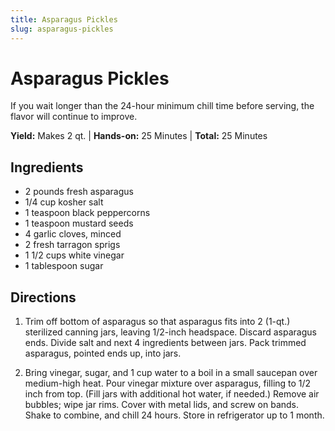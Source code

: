 ```yaml
---
title: Asparagus Pickles
slug: asparagus-pickles
---
```


# Asparagus Pickles

If you wait longer than the 24-hour minimum chill time before serving, the flavor will continue to improve.

**Yield:** Makes 2 qt. | **Hands-on:** 25 Minutes | **Total:** 25 Minutes

## Ingredients

- 2 pounds fresh asparagus
- 1/4 cup kosher salt
- 1 teaspoon black peppercorns
- 1 teaspoon mustard seeds
- 4 garlic cloves, minced
- 2 fresh tarragon sprigs
- 1 1/2 cups white vinegar
- 1 tablespoon sugar

## Directions

1. Trim off bottom of asparagus so that asparagus fits into 2 (1-qt.) sterilized canning jars, leaving 1/2-inch headspace. Discard asparagus ends. Divide salt and next 4 ingredients between jars. Pack trimmed asparagus, pointed ends up, into jars.

2. Bring vinegar, sugar, and 1 cup water to a boil in a small saucepan over medium-high heat. Pour vinegar mixture over asparagus, filling to 1/2 inch from top. (Fill jars with additional hot water, if needed.) Remove air bubbles; wipe jar rims. Cover with metal lids, and screw on bands. Shake to combine, and chill 24 hours. Store in refrigerator up to 1 month.
